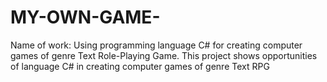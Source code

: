 MY-OWN-GAME-
============
Name of work: Using programming language C# for creating computer games of genre Text Role-Playing Game.
This project shows opportunities of language C# in creating computer games of genre Text RPG
